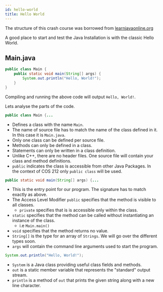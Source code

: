 ```yaml
---
id: hello-world
title: Hello World
---
```


The structure of this crash course was borrowed from [learnjavaonline.org](https://www.learnjavaonline.org/)


A good place to start and test the Java Installation is with the classic Hello World.

## Main.java
```java
public class Main {
    public static void main(String[] args) {
        System.out.println("Hello, World!");
    }
}
```

Compiling and running the above code will output `Hello, World!`.

Lets analyse the parts of the code.

```java
public class Main {...
```
- Defines a class with the name `Main`.
- The name of source file has to match the name of the class defined in it. In this case it is `Main.java`.
- Only one class can be defined per source file.
- Methods can only be defined in a class.
- Statements can only be written in a class definition.
- Unlike C++, there are no header files. One source file will contain your class and method definitions.
- `public` indicates the class is accessible from other Java Packages. In the context of COS 212 only `public class` will be used.

```java
public static void main(String[] args) {...
```
- This is the entry point for our program. The signature has to match exactly as above.
- The Access Level Modifier `public` specifies that the method is visible to all classes.
    - `private` specifies that is is accessible only within the class.
- `static` specifies that the method can be called without instantiating an instance of the class.
    - i.e `Main.main()`
- `void` specifies that the method returns no value.
- `String[]` is the type for an array of `Strings`. We will go over the different types soon.
- `args` will contain the command line arguments used to start the program.

```java
System.out.println("Hello, World!");
```
- `System` is a Java class providing useful class fields and methods.
- `out` is a static member variable that represents the "standard" output stream.
- `println` is a method of `out` that prints the given string along with a new line character.
